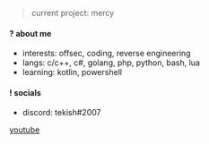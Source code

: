 > current project: mercy

#### ? about me
- interests: offsec, coding, reverse engineering
- langs: c/c++, c#, golang, php, python, bash, lua
- learning: kotlin, powershell

#### ! socials
- discord: tekish#2007

[youtube]([https://www.google.com](https://www.youtube.com/@federational))

